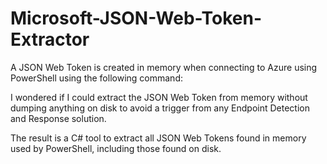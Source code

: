 # Microsoft-JSON-Web-Token-Extractor

A JSON Web Token is created in memory when connecting to Azure using PowerShell using the following command:

I wondered if I could extract the JSON Web Token from memory without dumping anything on disk to avoid a trigger from any Endpoint Detection and Response solution.

The result is a C# tool to extract all JSON Web Tokens found in memory used by PowerShell, including those found on disk.
